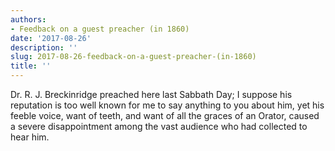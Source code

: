 ```yaml
---
authors:
- Feedback on a guest preacher (in 1860)
date: '2017-08-26'
description: ''
slug: 2017-08-26-feedback-on-a-guest-preacher-(in-1860)
title: ''
---
```

Dr. R. J. Breckinridge preached here last Sabbath Day; I suppose his reputation is too well known for me to say anything to you about him, yet his feeble voice, want of teeth, and want of all the graces of an Orator, caused a severe disappointment among the vast audience who had collected to hear him.



